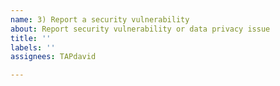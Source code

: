 ```yaml
---
name: 3) Report a security vulnerability
about: Report security vulnerability or data privacy issue
title: ''
labels: ''
assignees: TAPdavid

---
```



